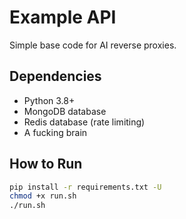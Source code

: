 # Example API
Simple base code for AI reverse proxies.

## Dependencies
- Python 3.8+
- MongoDB database
- Redis database (rate limiting)
- A fucking brain

## How to Run
```bash
pip install -r requirements.txt -U
chmod +x run.sh
./run.sh
```
